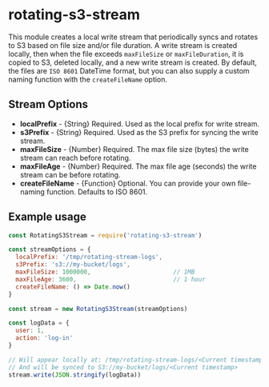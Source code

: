 # rotating-s3-stream

This module creates a local write stream that periodically syncs and rotates to S3 based on file size and/or file duration. A write stream is created locally, then when the file exceeds `maxFileSize` or `maxFileDuration`, it is copied to S3, deleted locally, and a new write stream is created. By default, the files are `ISO 8601` DateTime format, but you can also supply a custom naming function with the `createFileName` option.

## Stream Options
- **localPrefix** - {String} Required. Used as the local prefix for write stream.
- **s3Prefix** - {String} Required. Used as the S3 prefix for syncing the write stream.
- **maxFileSize** - {Number} Required. The max file size (bytes) the write stream can reach before rotating.
- **maxFileAge** - {Number} Required. The max file age (seconds) the write stream can be before rotating.
- **createFileName** - {Function} Optional. You can provide your own file-naming function. Defaults to ISO 8601.

## Example usage
```javascript
const RotatingS3Stream = require('rotating-s3-stream')

const streamOptions = {
  localPrefix: '/tmp/rotating-stream-logs',
  s3Prefix: 's3://my-bucket/logs',
  maxFileSize: 1000000,                       // 1MB
  maxFileAge: 3600,                           // 1 hour
  createFileName: () => Date.now()
}

const stream = new RotatingS3Stream(streamOptions)

const logData = {
  user: 1,
  action: 'log-in'
}

// Will appear locally at: /tmp/rotating-stream-logs/<Current timestamp>
// And will be synced to S3://my-bucket/logs/<Current timestamp>
stream.write(JSON.stringify(logData))
```
